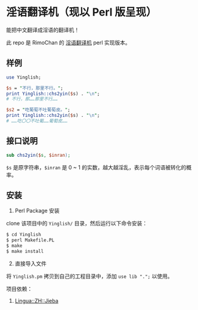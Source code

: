 # 淫语翻译机（现以 Perl 版呈现）


能把中文翻译成淫语的翻译机！

此 repo 是 RimoChan 的 [淫语翻译机](https://github.com/RimoChan/yinglish) perl 实现版本。

## 样例

```perl
use Yinglish;

$s = "不行，那里不行。";
print Yinglish::chs2yin($s) . "\n";
# 不行，那……那里不行……

$s2 = "吃葡萄不吐葡萄皮。";
print Yinglish::chs2yin($s) . "\n";
# ……吃〇〇不吐葡……葡萄皮……

```

## 接口说明

```perl
sub chs2yin($s, $inran);

```

`$s` 是原字符串，`$inran` 是 0 ~ 1 的实数，越大越淫乱，表示每个词语被转化的概率。

## 安装

1. Perl Package 安装

clone 该项目中的 `Yinglish/` 目录，然后运行以下命令安装：

```sh
$ cd Yinglish
$ perl Makefile.PL
$ make
$ make install

```

2. 直接导入文件

将 `Yinglish.pm` 拷贝到自己的工程目录中，添加 `use lib ".";` 以使用。

项目依赖：

1. [Lingua::ZH::Jieba](https://metacpan.org/dist/Lingua-ZH-Jieba/view/lib/Lingua/ZH/Jieba.pod)
